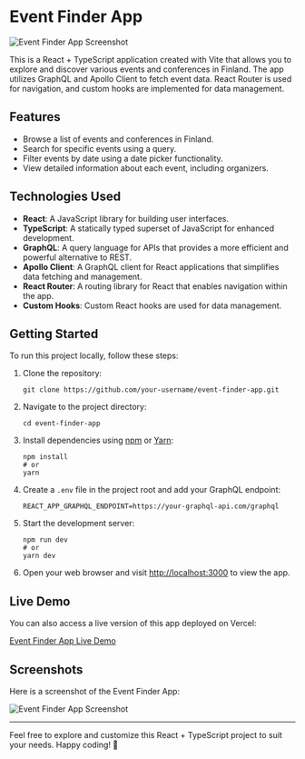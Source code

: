 # Event Finder App

![Event Finder App Screenshot](./screenshot.png)

This is a React + TypeScript application created with Vite that allows you to explore and discover various events and conferences in Finland. The app utilizes GraphQL and Apollo Client to fetch event data. React Router is used for navigation, and custom hooks are implemented for data management.

## Features

- Browse a list of events and conferences in Finland.
- Search for specific events using a query.
- Filter events by date using a date picker functionality.
- View detailed information about each event, including organizers.

## Technologies Used

- **React**: A JavaScript library for building user interfaces.
- **TypeScript**: A statically typed superset of JavaScript for enhanced development.
- **GraphQL**: A query language for APIs that provides a more efficient and powerful alternative to REST.
- **Apollo Client**: A GraphQL client for React applications that simplifies data fetching and management.
- **React Router**: A routing library for React that enables navigation within the app.
- **Custom Hooks**: Custom React hooks are used for data management.

## Getting Started

To run this project locally, follow these steps:

1. Clone the repository:

   ```shell
   git clone https://github.com/your-username/event-finder-app.git
   ```

2. Navigate to the project directory:

   ```shell
   cd event-finder-app
   ```

3. Install dependencies using [npm](https://www.npmjs.com/) or [Yarn](https://yarnpkg.com/):

   ```shell
   npm install
   # or
   yarn
   ```

4. Create a `.env` file in the project root and add your GraphQL endpoint:

   ```env
   REACT_APP_GRAPHQL_ENDPOINT=https://your-graphql-api.com/graphql
   ```

5. Start the development server:

   ```shell
   npm run dev
   # or
   yarn dev
   ```

6. Open your web browser and visit [http://localhost:3000](http://localhost:3000) to view the app.

## Live Demo

You can also access a live version of this app deployed on Vercel:

[Event Finder App Live Demo](https://your-vercel-app-url.vercel.app)

## Screenshots

Here is a screenshot of the Event Finder App:

![Event Finder App Screenshot](./screenshot.png)

---

Feel free to explore and customize this React + TypeScript project to suit your needs. Happy coding! 🚀
